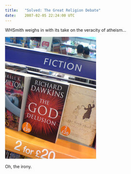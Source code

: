 ```yaml
---
title:   "Solved: The Great Religion Debate"
date:    2007-02-05 22:24:00 UTC
---
```


WHSmith weighs in with its take on the veracity of atheism...

![](/assets/posts/god-delusion.jpg)

Oh, the irony.